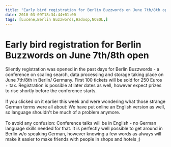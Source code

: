 ```yaml
---
title: "Early bird registration for Berlin Buzzwords on June 7th/8th open"
date: 2010-03-09T18:34:44+01:00
tags: [Lucene,Berlin Buzzwords,Hadoop,NOSQL,]
---
```


# Early bird registration for Berlin Buzzwords on June 7th/8th open


Silently registration was opened in the past days for Berlin Buzzwords - a conference on scaling search, data 
processing and storage taking place on June 7th/8th in Berlin/ Germany. First 100 tickets will be sold for 250 Euros + 
tax. Registration is possible at later dates as well, however expect prizes to rise shortly before the conference 
starts.<br><br>If you clicked on it earlier this week and were wondering what those strange German terms were all 
about: We have put online an English version as well, so language shouldn't be much of a problem anymore.<br><br>To 
avoid any confusion: Conference talks will be in English - no German language skills needed for that. It is perfectly 
well possible to get around in Berlin w/o speaking German, however knowing a few words as always will make it easier to 
make friends with people in shops and hotels ;)
